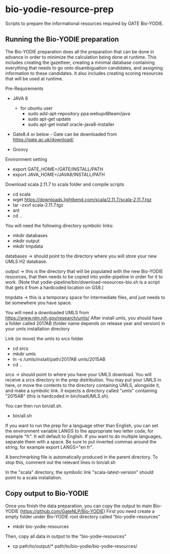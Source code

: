 # bio-yodie-resource-prep

Scripts to prepare the informational resources required by GATE Bio-YODIE.

## Running the Bio-YODIE preparation

The Bio-YODIE preparation does all the preparation that can be done 
in advance in order to minimize the calculation being done at runtime. 
This includes creating the gazetteer, creating a minimal database 
containing everything that needs to go onto disambiguation candidates, 
and assigning information to these candidates. It also includes 
creating scoring resources that will be used at runtime.

Pre-Requirements
  - JAVA 8 
     - for ubuntu user 
        - sudo add-apt-repository ppa:webupd8team/java
        - sudo apt-get update
        - sudo apt-get install oracle-java8-installer
  - Gate8.4 or below
        - Gate can be downloaded from https://gate.ac.uk/download/

  - Groovy

Environment setting
  - export GATE_HOME=/GATE/INSTALL/PATH
  - export JAVA_HOME=/JAVA8/INSTALL/PATH

Download scala 2.11.7 to scala folder and compile scripts
  - cd scala
  - wget https://downloads.lightbend.com/scala/2.11.7/scala-2.11.7.tgz
  - tar -zxvf scala-2.11.7.tgz
  - ant
  - cd ..

You will need the following directory symbolic links:
  - mkdir databases
  - mkdir output
  - mkdir tmpdata

databases -> should point to the directory where you will store your 
new UMLS H2 database.

output -> this is the directory that will be populated with the new 
Bio-YODIE resources, that then needs to be copied into yodie-pipeline 
in order for it to work. (Note that yodie-pipeline/bin/download-resources-bio.sh 
is a script that gets it from a hardcoded location on GS8.)

tmpdata -> this is a temporary space for intermediate files, and just
needs to be somewhere you have space.

You will need a downloaded UMLS from https://www.nlm.nih.gov/research/umls/
After install umls, you should have a folder called 2017AB (folder name depends on release year and version) in your umls installation directory

Link (or move) the umls to srcs folder
  - cd srcs
  - mkdir umls
  - ln -s /umls/install/path/2017AB umls/2015AB
  - cd ..

srcs -> should point to where you have your UMLS download. You will 
receive a srcs directory in the prep distribution. You may put your UMLS 
in here, or move the contents to the directory containing UMLS, alongside 
it, and make a symbolic link. It expects a directory called 
"umls" containing "2015AB" (this is hardcoded in bin/loadUMLS.sh).


You can then run bin/all.sh.
  - bin/all.sh


If you want to run the prep for a language other than English, you can 
set the environment variable LANGS to the appropriate two letter code, 
for example "fr". It will default to English. If you want to do multiple 
languages, separate them with a space. Be sure to put inverted commas 
around the string, for example export LANGS="en fr".

A benchmarking file is automatically produced in the parent directory. To 
stop this, comment out the relevant lines in bin/all.sh

In the "scala" directory, the symbolic link "scala-latest-version" should
point to a scala installation.

## Copy output to Bio-YODIE
Once you finish the data preparation, you can copy the output to main Bio-YODIE (https://github.com/GateNLP/Bio-YODIE)
First you need create a empty folder under Bio-YODIE root directory called "bio-yodie-resources"

- mkdir bio-yodie-resources

Then, copy all data in output to the "bio-yodie-resources"
- cp path/to/output/* path/to/bio-yodie/bio-yodie-resources/


